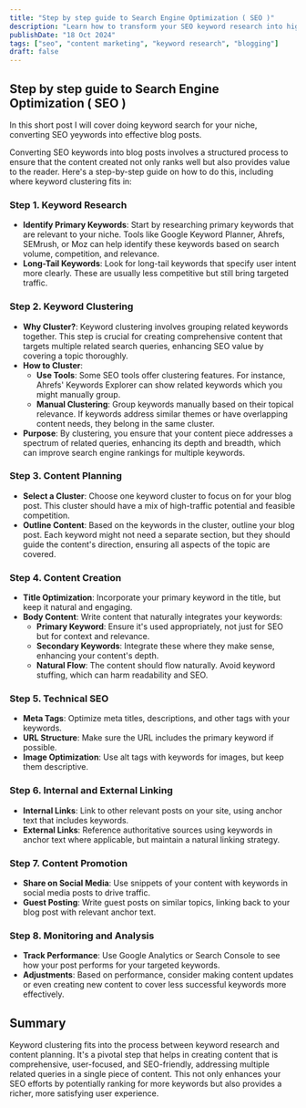```yaml
---
title: "Step by step guide to Search Engine Optimization ( SEO )"
description: "Learn how to transform your SEO keyword research into high-quality, ranking blog posts using keyword clustering and strategic content creation."
publishDate: "18 Oct 2024"
tags: ["seo", "content marketing", "keyword research", "blogging"]
draft: false
---
```


## Step by step guide to Search Engine Optimization ( SEO )

In this short post I will cover doing keyword search for your niche, converting SEO yeywords into effective blog posts.

Converting SEO keywords into blog posts involves a structured process to ensure that the content created not only ranks well but also provides value to the reader. Here's a step-by-step guide on how to do this, including where keyword clustering fits in:

### Step 1. Keyword Research

- **Identify Primary Keywords**: Start by researching primary keywords that are relevant to your niche. Tools like Google Keyword Planner, Ahrefs, SEMrush, or Moz can help identify these keywords based on search volume, competition, and relevance.
- **Long-Tail Keywords**: Look for long-tail keywords that specify user intent more clearly. These are usually less competitive but still bring targeted traffic.

### Step 2. Keyword Clustering

- **Why Cluster?**: Keyword clustering involves grouping related keywords together. This step is crucial for creating comprehensive content that targets multiple related search queries, enhancing SEO value by covering a topic thoroughly.
- **How to Cluster**:
  - **Use Tools**: Some SEO tools offer clustering features. For instance, Ahrefs' Keywords Explorer can show related keywords which you might manually group.
  - **Manual Clustering**: Group keywords manually based on their topical relevance. If keywords address similar themes or have overlapping content needs, they belong in the same cluster.
- **Purpose**: By clustering, you ensure that your content piece addresses a spectrum of related queries, enhancing its depth and breadth, which can improve search engine rankings for multiple keywords.

### Step 3. Content Planning

- **Select a Cluster**: Choose one keyword cluster to focus on for your blog post. This cluster should have a mix of high-traffic potential and feasible competition.
- **Outline Content**: Based on the keywords in the cluster, outline your blog post. Each keyword might not need a separate section, but they should guide the content's direction, ensuring all aspects of the topic are covered.

### Step 4. Content Creation

- **Title Optimization**: Incorporate your primary keyword in the title, but keep it natural and engaging.
- **Body Content**: Write content that naturally integrates your keywords:
  - **Primary Keyword**: Ensure it's used appropriately, not just for SEO but for context and relevance.
  - **Secondary Keywords**: Integrate these where they make sense, enhancing your content's depth.
  - **Natural Flow**: The content should flow naturally. Avoid keyword stuffing, which can harm readability and SEO.

### Step 5. Technical SEO

- **Meta Tags**: Optimize meta titles, descriptions, and other tags with your keywords.
- **URL Structure**: Make sure the URL includes the primary keyword if possible.
- **Image Optimization**: Use alt tags with keywords for images, but keep them descriptive.

### Step 6. Internal and External Linking

- **Internal Links**: Link to other relevant posts on your site, using anchor text that includes keywords.
- **External Links**: Reference authoritative sources using keywords in anchor text where applicable, but maintain a natural linking strategy.

### Step 7. Content Promotion

- **Share on Social Media**: Use snippets of your content with keywords in social media posts to drive traffic.
- **Guest Posting**: Write guest posts on similar topics, linking back to your blog post with relevant anchor text.

### Step 8. Monitoring and Analysis

- **Track Performance**: Use Google Analytics or Search Console to see how your post performs for your targeted keywords.
- **Adjustments**: Based on performance, consider making content updates or even creating new content to cover less successful keywords more effectively.

## Summary

Keyword clustering fits into the process between keyword research and content planning. It's a pivotal step that helps in creating content that is comprehensive, user-focused, and SEO-friendly, addressing multiple related queries in a single piece of content. This not only enhances your SEO efforts by potentially ranking for more keywords but also provides a richer, more satisfying user experience.